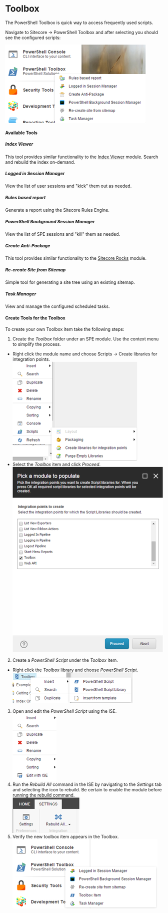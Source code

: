 # Toolbox

The PowerShell Toolbox is quick way to access frequently used scripts.

Navigate to Sitecore -> PowerShell Toolbox and after selecting you should see the configured scripts:

![Toolbox](images/screenshots/toolbox-list.png)

#### Available Tools

##### Index Viewer

This tool provides similar functionality to the [Index Viewer][1] module. Search and rebuild the index on-demand.

##### Logged in Session Manager

View the list of user sessions and "kick" them out as needed.

##### Rules based report

Generate a report using the Sitecore Rules Engine.

##### PowerShell Background Session Manager

View the list of SPE sessions and "kill" them as needed.

##### Create Anti-Package

This tool provides similar functionality to the [Sitecore Rocks][2] module.

##### Re-create Site from Sitemap

Simple tool for generating a site tree using an existing sitemap.

##### Task Manager

View and manage the configured scheduled tasks.

#### Create Tools for the Toolbox

To create your own Toolbox item take the following steps:
1. Create the *Toolbox* folder under an SPE module. Use the context menu to simplify the process.
 * Right click the module name and choose Scripts -> Create libraries for integration points.
![Module Libraries](images/screenshots/module-createlibraries.png)
 * Select the *Toolbox* item and click *Proceed*.  
![Module Toolbox Library](images/screenshots/module-createtoolboxlibrary.png)
2. Create a *PowerShell Script* under the *Toolbox* item.
 * Right click the *Toolbox* library and choose *PowerShell Script*.  
![Libary Script](images/screenshots/library-createscript.png)
3. Open and edit the *PowerShell Script* using the ISE.  
![ISE Edit](images/screenshots/script-editise.png)
4. Run the *Rebuild All* command in the ISE by navigating to the *Settings* tab and selecting the icon to rebuild. Be certain to enable the module before running the rebuild command.  
![ISE Settings Tab](images/screenshots/ise-settingstab.png)
5. Verify the new toolbox item appears in the Toolbox.  
![Toolbox Item](images/screenshots/toolbox-newitem.png)

[1]: http://marketplace.sitecore.net/en/Modules/I/Index_Viewer.aspx
[2]: https://marketplace.sitecore.net/en/Modules/S/Sitecore_Rocks.aspx